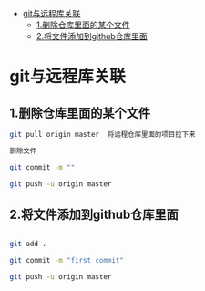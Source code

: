 - [git与远程库关联](#git与远程库关联)
  - [1.删除仓库里面的某个文件](#1删除仓库里面的某个文件)
  - [2.将文件添加到github仓库里面](#2将文件添加到github仓库里面)

# git与远程库关联

## 1.删除仓库里面的某个文件

```bash
git pull origin master  将远程仓库里面的项目拉下来

删除文件

git commit -m ""

git push -u origin master
```

## 2.将文件添加到github仓库里面

```bash

git add .

git commit -m "first commit"

git push -u origin master

```